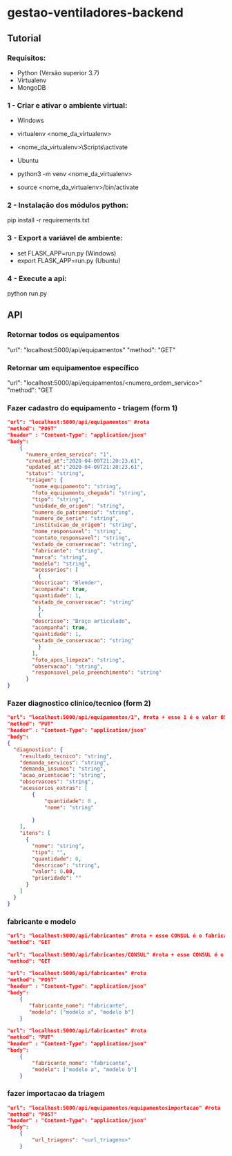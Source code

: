# gestao-ventiladores-backend


## Tutorial
### Requisitos:
- Python (Versão superior 3.7)
- Virtualenv
- MongoDB

### 1 - Criar e ativar o ambiente virtual:
- Windows
- virtualenv <nome_da_virtualenv>
- <nome_da_virtualenv>\Scripts\activate

- Ubuntu
- python3 -m venv <nome_da_virtualenv>
- source <nome_da_virtualenv>/bin/activate

### 2 - Instalação dos módulos python:
pip install -r requirements.txt

### 3 - Export a variável de ambiente:
- set FLASK_APP=run.py (Windows)
- export FLASK_APP=run.py (Ubuntu)

### 4 - Execute a api:
python run.py

## API

### Retornar todos os equipamentos
"url": "localhost:5000/api/equipamentos"
"method": "GET"

### Retornar um equipamentoe específico
"url": "localhost:5000/api/equipamentos/<numero_ordem_servico>"
"method": "GET

### Fazer cadastro do equipamento - triagem (form 1)
```json
"url": "localhost:5000/api/equipamentos" #rota
"method": "POST"
"header" : "Content-Type": "application/json"
"body": 
	{
	  "numero_ordem_servico": "1",
	  "created_at":"2020-04-09T21:20:23.61",
	  "updated_at":"2020-04-09T21:20:23.61",
	  "status": "string",
	  "triagem": {
	    "nome_equipamento": "string",
	    "foto_equipamento_chegada": "string",
	    "tipo": "string",
	    "unidade_de_origem": "string",
	    "numero_do_patrimonio": "string",
	    "numero_de_serie": "string",
	    "instituicao_de_origem": "string",
	    "nome_responsavel": "string",
	    "contato_responsavel": "string",
	    "estado_de_conservacao": "string",
	    "fabricante": "string",
	    "marca": "string",
	    "modelo": "string",
	    "acessorios": [
	      {
		"descricao": "Blender",
		"acompanha": true,
		"quantidade": 1,
		"estado_de_conservacao": "string"
	      },
	      {
		"descricao": "Braço articulado",
		"acompanha": true,
		"quantidade": 1,
		"estado_de_conservacao": "string"
	      }
		],
	    "foto_apos_limpeza": "string",
	    "observacao": "string",
	    "responsavel_pelo_preenchimento": "string"
	  }
}
```

### Fazer diagnostico clinico/tecnico (form 2)
```json
"url": "localhost:5000/api/equipamentos/1", #rota + esse 1 é o valor OS
"method": "PUT"
"header" : "Content-Type": "application/json"
"body": 
{
  "diagnostico": {
    "resultado_tecnico": "string",
    "demanda_servicos": "string",
    "demanda_insumos": "string",
    "acao_orientacao": "string",
    "observacoes": "string",
    "acessorios_extras": [
    	{
    		"quantidade": 0 ,
    		"nome": "string"
    		
    	}
    ],
    "itens": [
      {
        "nome": "string",
        "tipo": "",
        "quantidade": 0,
        "descricao": "string",
        "valor": 0.00,
        "prioridade": ""
      }
    ]
  }
}

```

### fabricante e modelo

```json
"url": "localhost:5000/api/fabricantes" #rota + esse CONSUL é o fabricante
"method": "GET

"url": "localhost:5000/api/fabricantes/CONSUL" #rota + esse CONSUL é o fabricante
"method": "GET

"url": "localhost:5000/api/fabricantes" #rota
"method": "POST"
"header" : "Content-Type": "application/json"
"body": 
	{
	   "fabricante_nome": "fabricante",
	   "modelo": ["modelo a", "modelo b"]
	}

"url": "localhost:5000/api/fabricantes" #rota
"method": "PUT"
"header" : "Content-Type": "application/json"
"body": 
	{
		"fabricante_nome": "fabricante",
	    "modelo": ["modelo a", "modelo b"]
	}
```

### fazer importacao da triagem
```json
"url": "localhost:5000/api/equipamentos/equipamentosimportacao" #rota
"method": "POST"
"header" : "Content-Type": "application/json"
"body": 
	{
	    "url_triagens": "<url_triagens>"
	}
```
